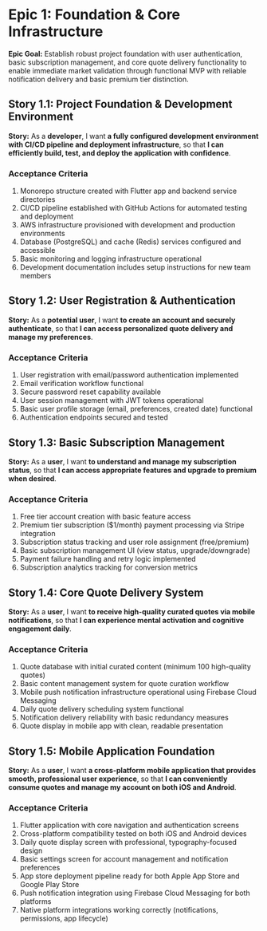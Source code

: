 # Epic 1: Foundation & Core Infrastructure

**Epic Goal:** Establish robust project foundation with user authentication, basic subscription management, and core quote delivery functionality to enable immediate market validation through functional MVP with reliable notification delivery and basic premium tier distinction.

## Story 1.1: Project Foundation & Development Environment

**Story:**
As a **developer**,
I want **a fully configured development environment with CI/CD pipeline and deployment infrastructure**,
so that **I can efficiently build, test, and deploy the application with confidence**.

### Acceptance Criteria
1. Monorepo structure created with Flutter app and backend service directories
2. CI/CD pipeline established with GitHub Actions for automated testing and deployment
3. AWS infrastructure provisioned with development and production environments
4. Database (PostgreSQL) and cache (Redis) services configured and accessible
5. Basic monitoring and logging infrastructure operational
6. Development documentation includes setup instructions for new team members

## Story 1.2: User Registration & Authentication

**Story:**
As a **potential user**,
I want **to create an account and securely authenticate**,
so that **I can access personalized quote delivery and manage my preferences**.

### Acceptance Criteria
1. User registration with email/password authentication implemented
2. Email verification workflow functional
3. Secure password reset capability available
4. User session management with JWT tokens operational
5. Basic user profile storage (email, preferences, created date) functional
6. Authentication endpoints secured and tested

## Story 1.3: Basic Subscription Management

**Story:**
As a **user**,
I want **to understand and manage my subscription status**,
so that **I can access appropriate features and upgrade to premium when desired**.

### Acceptance Criteria
1. Free tier account creation with basic feature access
2. Premium tier subscription ($1/month) payment processing via Stripe integration
3. Subscription status tracking and user role assignment (free/premium)
4. Basic subscription management UI (view status, upgrade/downgrade)
5. Payment failure handling and retry logic implemented
6. Subscription analytics tracking for conversion metrics

## Story 1.4: Core Quote Delivery System

**Story:**
As a **user**,
I want **to receive high-quality curated quotes via mobile notifications**,
so that **I can experience mental activation and cognitive engagement daily**.

### Acceptance Criteria
1. Quote database with initial curated content (minimum 100 high-quality quotes)
2. Basic content management system for quote curation workflow
3. Mobile push notification infrastructure operational using Firebase Cloud Messaging
4. Daily quote delivery scheduling system functional
5. Notification delivery reliability with basic redundancy measures
6. Quote display in mobile app with clean, readable presentation

## Story 1.5: Mobile Application Foundation

**Story:**
As a **user**,
I want **a cross-platform mobile application that provides smooth, professional user experience**,
so that **I can conveniently consume quotes and manage my account on both iOS and Android**.

### Acceptance Criteria
1. Flutter application with core navigation and authentication screens
2. Cross-platform compatibility tested on both iOS and Android devices
3. Daily quote display screen with professional, typography-focused design
4. Basic settings screen for account management and notification preferences
5. App store deployment pipeline ready for both Apple App Store and Google Play Store
6. Push notification integration using Firebase Cloud Messaging for both platforms
7. Native platform integrations working correctly (notifications, permissions, app lifecycle)
